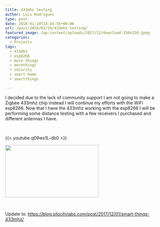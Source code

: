 ```yaml
---
title: 433mhz testing
author: Luis Rodriguez
type: post
date: 2018-01-19T14:43:55+00:00
url: /post/2018/01/19/433mhz-testing/
featured_image: /wp-content/uploads/2017/12/download-150x150.jpeg
categories:
  - Projects
tags:
  - 433mhz
  - esp8266
  - more things
  - morethings
  - security
  - smart home
  - smartthings

---
```

I decided due to the lack of community support I am not going to make a Zigbee 433mhz chip instead I will continue my efforts with the WiFi esp8266. Now that I have the 433mhz working with the esp8266 I will be performing some distance testing with a few receivers I purchased and different antennas I have.

&nbsp;

{{< youtube q09ws1L-db0 >}}
  
[<img class="aligncenter size-medium wp-image-324" src="https://blog.silocitylabs.com/wp-content/uploads/2018/01/photo_2018-01-19_09-36-09-300x169.jpg" alt="" width="300" height="169" srcset="https://blog.silocitylabs.com/wp-content/uploads/2018/01/photo_2018-01-19_09-36-09-300x169.jpg 300w, https://blog.silocitylabs.com/wp-content/uploads/2018/01/photo_2018-01-19_09-36-09-768x432.jpg 768w, https://blog.silocitylabs.com/wp-content/uploads/2018/01/photo_2018-01-19_09-36-09-1024x576.jpg 1024w, https://blog.silocitylabs.com/wp-content/uploads/2018/01/photo_2018-01-19_09-36-09.jpg 1280w" sizes="(max-width: 300px) 100vw, 300px" />][1]

&nbsp;

Update to: <https://blog.silocitylabs.com/post/2017/12/01/smart-things-433mhz/>

 [1]: https://blog.silocitylabs.com/wp-content/uploads/2018/01/photo_2018-01-19_09-36-09.jpg